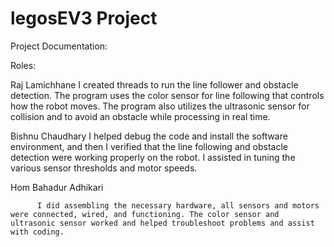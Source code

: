 # legosEV3 Project

Project Documentation:

Roles:

  Raj Lamichhane
          I created threads to run the line follower and obstacle detection. The program uses the color sensor for line following that controls how the robot moves. The program also utilizes the ultrasonic sensor for collision and to avoid an obstacle while processing in real time.

Bishnu Chaudhary
          I helped debug the code and install the software environment, and then I verified that the line following and obstacle detection were working properly on the robot. I assisted in tuning the various sensor thresholds and motor speeds.

Hom Bahadur Adhikari

          I did assembling the necessary hardware, all sensors and motors were connected, wired, and functioning. The color sensor and ultrasonic sensor worked and helped troubleshoot problems and assist with coding.
